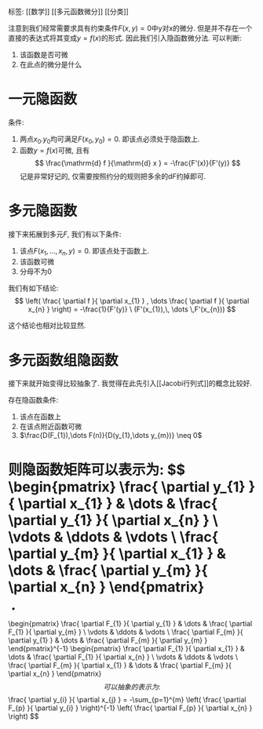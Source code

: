 标签: [[数学]] [[多元函数微分]] [[分类]]

注意到我们经常需要求具有约束条件$F(x,y) = 0$中y对x的微分. 但是并不存在一个直接的表达式将其变成$y = f(x)$的形式. 因此我们引入隐函数微分法. 可以判断: 
1. 该函数是否可微
2. 在此点的微分是什么

# 一元隐函数

条件: 
1. 两点$x_{0}. y_{0}$均可满足$F(x_{0}, y_{0}) = 0$. 即该点必须处于隐函数上. 
2. 函数$y = f(x)$可微, 且有
$$
\frac{\mathrm{d} f }{\mathrm{d} x } = -\frac{F'(x)}{F'(y)}
$$
记是非常好记的, 仅需要按照约分的规则把多余的$\mathrm{d} F$约掉即可. 

# 多元隐函数

接下来拓展到多元$F$, 我们有以下条件: 
1. 该点$F(x_{1}, \dots, x_{n}, y) = 0$. 即该点处于函数上. 
2. 该函数可微
3. 分母不为0

我们有如下结论: 
$$
\left( \frac{ \partial f }{ \partial x_{1} } , \dots \frac{ \partial f }{ \partial x_{n} }  \right) = -\frac{1}{F'(y)} \ (F'(x_{1}),\, \dots \,F'(x_{n}))
$$

这个结论也相对比较显然. 

# 多元函数组隐函数

接下来就开始变得比较抽象了. 我觉得在此先引入[[Jacobi行列式]]的概念比较好. 

存在隐函数条件: 
1. 该点在函数上
2. 在该点附近函数可微
3. $\frac{D(F_{1}),\dots F(n)}{D(y_{1},\dots y_{m})} \neq 0$

则隐函数矩阵可以表示为: 
$$
\begin{pmatrix}
\frac{ \partial y_{1} }{ \partial x_{1} }  & \dots & \frac{ \partial y_{1} }{ \partial x_{n} }  \\
\vdots &  \ddots &  \vdots \\
\frac{ \partial y_{m} }{ \partial x_{1} }  & \dots & \frac{ \partial y_{m} }{ \partial x_{n} } 
\end{pmatrix}
=
-
\begin{pmatrix}
\frac{ \partial F_{1} }{ \partial y_{1} }  & \dots & \frac{ \partial F_{1} }{ \partial y_{m} }  \\
\vdots &  \ddots &  \vdots \\
\frac{ \partial F_{m} }{ \partial y_{1} }  & \dots & \frac{ \partial F_{m} }{ \partial y_{m} } 
\end{pmatrix}^{-1}
\begin{pmatrix}
\frac{ \partial F_{1} }{ \partial x_{1} }  & \dots & \frac{ \partial F_{1} }{ \partial x_{n} }  \\
\vdots &  \ddots &  \vdots \\
\frac{ \partial F_{m} }{ \partial x_{1} }  & \dots & \frac{ \partial F_{m} }{ \partial x_{n} } 
\end{pmatrix}
$$
可以抽象的表示为: 
$$
\frac{ \partial y_{i} }{ \partial x_{j} } = -\sum_{p=1}^{m}  \left( \frac{ \partial F_{p} }{ \partial y_{i} }  \right)^{-1} \left( \frac{ \partial F_{p} }{ \partial x_{n} }  \right)
$$